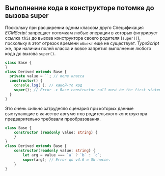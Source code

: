 ## Выполнение кода в конструкторе потомке до вызова super

Поскольку при расширении одним классом друго
Спецификация _ECMScript_ запрещает потомкам любые операции в которых фигурирует ссылка `this` до вызова конструктора своего родителя (`super()`), поскольку в этот отрезок времени `объект` ещё не существует. _TypeScript_ же, при наличии полей класса и вовсе запретил выполнение любого кода до вызова `super()`. 


`````ts
class Base {
}
class Derived extends Base {
  private value = ``; // поле класса
  constructor() {
    console.log( ); // какой-то код
    super(); // Error -> Base constructor call must be the first statement in the constructor if a class contains initialized properties or has parameter properties
  }
}
`````


Это очень сильно затрудняло сценария при которых данные выступающие в качестве аргументов родительского конструктора предварительно требовали преобразования.

`````ts
class Base {
    constructor (readonly value: string) {
    }
}
class Derived extends Base {
    constructor(readonly value: string) {
        let arg = value === `a` ? `b` : `c`;
        super(arg); // Error до v4.6 и Ok после.
    }
}
`````
